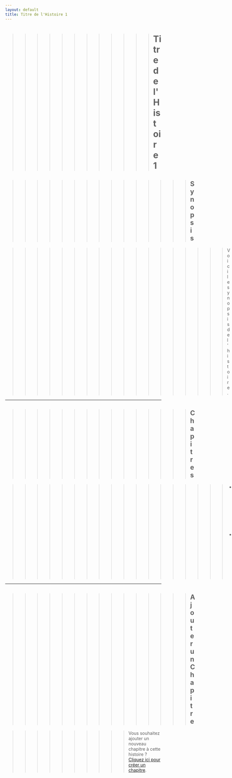```yaml
---
layout: default
title: Titre de l'Histoire 1
---
```


>>>>>>>>>>>># Titre de l'Histoire 1

>>>>>>>>>>>>>>>## Synopsis

  >>>>>>>>>>>>>>>>>>Voici le synopsis de l'histoire. 

---

>>>>>>>>>>>>>>>## Chapitres

  >>>>>>>>>>>>>>>>>>- [Chapitre 1](chapter-1.md)
  >>>>>>>>>>>>>>>>>>- [Chapitre 2](chapter-2.md)

---

>>>>>>>>>>>>>>>## Ajouter un Chapitre

>>>>>>>>>>Vous souhaitez ajouter un nouveau chapitre à cette histoire ? [Cliquez ici pour créer un chapitre](create-chapter.md).
